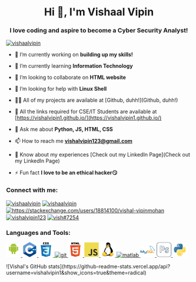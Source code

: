<h1 align="center">Hi 👋, I'm Vishaal Vipin</h1>
<h3 align="center">I love coding and aspire to become a Cyber Security Analyst!</h3>

<p align="left"> <a href="https://twitter.com/vishaalvipin" target="blank"><img src="https://img.shields.io/twitter/follow/vishaalvipin?logo=twitter&style=for-the-badge" alt="vishaalvipin" /></a> </p>

- 🔭 I’m currently working on **building up my skills!**

- 🌱 I’m currently learning **Information Technology**

- 👯 I’m looking to collaborate on **HTML website**

- 🤝 I’m looking for help with **Linux Shell**

- 👨‍💻 All of my projects are available at [Github, duhh!](Github, duhh!)

- 📝 All the links required for CSE/IT Students are available at [https://vishalvipin1.github.io/](https://vishalvipin1.github.io/)

- 💬 Ask me about **Python, JS, HTML, CSS**

- 📫 How to reach me **vishalvipin123@gmail.com**

- 📄 Know about my experiences [Check out my LinkedIn Page](Check out my LinkedIn Page)

- ⚡ Fun fact **I love to be an ethical hacker😏**

<h3 align="left">Connect with me:</h3>
<p align="left">
<a href="https://twitter.com/vishaalvipin" target="blank"><img align="center" src="https://raw.githubusercontent.com/rahuldkjain/github-profile-readme-generator/neutral-icons/src/images/icons/Social/twitter.svg" alt="vishaalvipin" height="30" width="40" /></a>
<a href="https://linkedin.com/in/vishaalvipin" target="blank"><img align="center" src="https://raw.githubusercontent.com/rahuldkjain/github-profile-readme-generator/neutral-icons/src/images/icons/Social/linked-in-alt.svg" alt="vishaalvipin" height="30" width="40" /></a>
<a href="https://stackoverflow.com/users/https://stackexchange.com/users/18814100/vishal-vipinmohan" target="blank"><img align="center" src="https://raw.githubusercontent.com/rahuldkjain/github-profile-readme-generator/neutral-icons/src/images/icons/Social/stack-overflow.svg" alt="https://stackexchange.com/users/18814100/vishal-vipinmohan" height="30" width="40" /></a>
<a href="https://www.hackerrank.com/vishalvipin123" target="blank"><img align="center" src="https://raw.githubusercontent.com/rahuldkjain/github-profile-readme-generator/neutral-icons/src/images/icons/Social/hackerrank.svg" alt="vishalvipin123" height="30" width="40" /></a>
<a href="https://discord.gg/vish#7254" target="blank"><img align="center" src="https://raw.githubusercontent.com/rahuldkjain/github-profile-readme-generator/neutral-icons/src/images/icons/Social/discord.svg" alt="vish#7254" height="30" width="40" /></a>
</p>

<h3 align="left">Languages and Tools:</h3>
<p align="left"> <a href="https://developer.android.com" target="_blank"> <img src="https://raw.githubusercontent.com/devicons/devicon/master/icons/android/android-original-wordmark.svg" alt="android" width="40" height="40"/> </a> <a href="https://www.w3schools.com/cpp/" target="_blank"> <img src="https://raw.githubusercontent.com/devicons/devicon/master/icons/cplusplus/cplusplus-original.svg" alt="cplusplus" width="40" height="40"/> </a> <a href="https://www.w3schools.com/css/" target="_blank"> <img src="https://raw.githubusercontent.com/devicons/devicon/master/icons/css3/css3-original-wordmark.svg" alt="css3" width="40" height="40"/> </a> <a href="https://git-scm.com/" target="_blank"> <img src="https://www.vectorlogo.zone/logos/git-scm/git-scm-icon.svg" alt="git" width="40" height="40"/> </a> <a href="https://www.w3.org/html/" target="_blank"> <img src="https://raw.githubusercontent.com/devicons/devicon/master/icons/html5/html5-original-wordmark.svg" alt="html5" width="40" height="40"/> </a> <a href="https://developer.mozilla.org/en-US/docs/Web/JavaScript" target="_blank"> <img src="https://raw.githubusercontent.com/devicons/devicon/master/icons/javascript/javascript-original.svg" alt="javascript" width="40" height="40"/> </a> <a href="https://www.linux.org/" target="_blank"> <img src="https://raw.githubusercontent.com/devicons/devicon/master/icons/linux/linux-original.svg" alt="linux" width="40" height="40"/> </a> <a href="https://www.mathworks.com/" target="_blank"> <img src="https://raw.githubusercontent.com/simple-icons/simple-icons/master/icons/mathworks.svg" alt="matlab" width="40" height="40"/> </a> <a href="https://www.mysql.com/" target="_blank"> <img src="https://raw.githubusercontent.com/devicons/devicon/master/icons/mysql/mysql-original-wordmark.svg" alt="mysql" width="40" height="40"/> </a> <a href="https://www.photoshop.com/en" target="_blank"> <img src="https://raw.githubusercontent.com/devicons/devicon/master/icons/photoshop/photoshop-line.svg" alt="photoshop" width="40" height="40"/> </a> <a href="https://www.python.org" target="_blank"> <img src="https://raw.githubusercontent.com/devicons/devicon/master/icons/python/python-original.svg" alt="python" width="40" height="40"/> </a> </p>

<p>![Vishal's GitHub stats](https://github-readme-stats.vercel.app/api?username=vishalvipin1&show_icons=true&theme=radical)</p>

